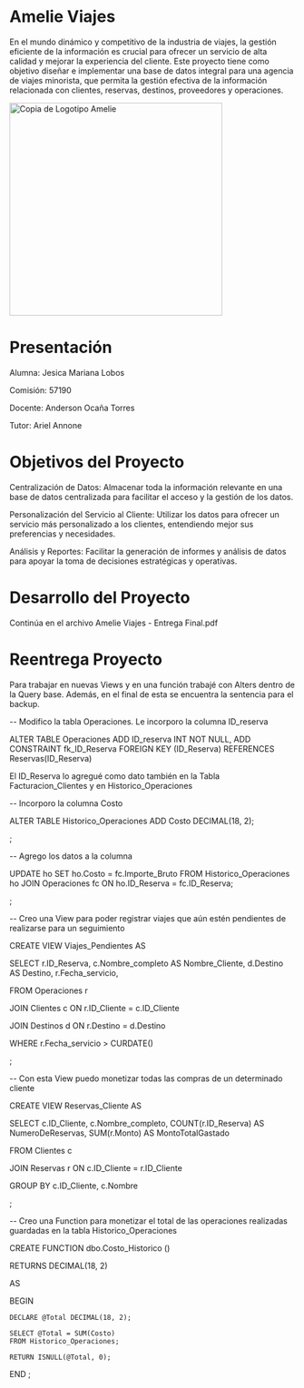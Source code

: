 # Amelie Viajes

En el mundo dinámico y competitivo de la industria de viajes, la gestión eficiente de la información es crucial para ofrecer un servicio de alta calidad y mejorar la experiencia del cliente. Este proyecto tiene como objetivo diseñar e implementar una base de datos integral para una agencia de viajes minorista, que permita la gestión efectiva de la información relacionada con clientes, reservas, destinos, proveedores y operaciones.

<img width="375" alt="Copia de Logotipo Amelie" src="https://github.com/user-attachments/assets/3c414992-cd93-4fa9-a4a6-f85b39d54fe6">

# Presentación 

Alumna: Jesica Mariana Lobos 

Comisión: 57190

Docente: Anderson Ocaña Torres

Tutor: Ariel Annone

# Objetivos del Proyecto

Centralización de Datos: Almacenar toda la información relevante en una base de datos centralizada para facilitar el acceso y la gestión de los datos. 

Personalización del Servicio al Cliente: Utilizar los datos para ofrecer un servicio más personalizado a los clientes, entendiendo mejor sus preferencias y necesidades. 

Análisis y Reportes: Facilitar la generación de informes y análisis de datos para apoyar la toma de decisiones estratégicas y operativas. 

# Desarrollo del Proyecto

Continúa en el archivo Amelie Viajes - Entrega Final.pdf 

# Reentrega Proyecto

Para trabajar en nuevas Views y en una función trabajé con Alters dentro de la Query base. Además, en el final de esta se encuentra la sentencia para el backup. 


-- Modifico la tabla Operaciones. Le incorporo la columna ID_reserva

ALTER TABLE Operaciones
ADD ID_reserva INT NOT NULL,
ADD CONSTRAINT fk_ID_Reserva FOREIGN KEY (ID_Reserva) REFERENCES Reservas(ID_Reserva)

El ID_Reserva lo agregué como dato también en la Tabla Facturacion_Clientes y en Historico_Operaciones


-- Incorporo la columna Costo  

ALTER TABLE Historico_Operaciones
ADD Costo DECIMAL(18, 2);

;


-- Agrego los datos a la columna 

UPDATE ho
    SET ho.Costo = fc.Importe_Bruto
    FROM Historico_Operaciones ho
    JOIN Operaciones fc ON ho.ID_Reserva = fc.ID_Reserva;

;

-- Creo una View para poder registrar viajes que aún estén pendientes de realizarse para un seguimiento

CREATE VIEW Viajes_Pendientes AS

SELECT 
    r.ID_Reserva,
    c.Nombre_completo AS Nombre_Cliente,
    d.Destino AS Destino,
    r.Fecha_servicio,
    
FROM 
    Operaciones r

JOIN 
    Clientes c ON r.ID_Cliente = c.ID_Cliente

JOIN 
    Destinos d ON r.Destino = d.Destino

WHERE 
    r.Fecha_servicio > CURDATE()
    
;

-- Con esta View puedo monetizar todas las compras de un determinado cliente 

CREATE VIEW Reservas_Cliente AS

SELECT 
    c.ID_Cliente,
    c.Nombre_completo,
    COUNT(r.ID_Reserva) AS NumeroDeReservas,
    SUM(r.Monto) AS MontoTotalGastado

FROM 
    Clientes c

JOIN 
    Reservas r ON c.ID_Cliente = r.ID_Cliente

GROUP BY 
    c.ID_Cliente, c.Nombre
    
;


-- Creo una Function para monetizar el total de las operaciones realizadas guardadas en la tabla Historico_Operaciones

CREATE FUNCTION dbo.Costo_Historico ()

RETURNS DECIMAL(18, 2)

AS

BEGIN
    
    DECLARE @Total DECIMAL(18, 2);

    SELECT @Total = SUM(Costo)
    FROM Historico_Operaciones;

    RETURN ISNULL(@Total, 0);

END
;

